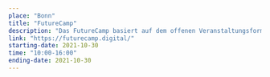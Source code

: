 ```yaml
---
place: "Bonn"
title: "FutureCamp"
description: "Das FutureCamp basiert auf dem offenen Veranstaltungsformat eines Barcamps. Jugendliche können sich aktiv einbringen und das Programm mitgestalten. Wir werden dabei eine Session mit der senseBox anbieten."
link: "https://futurecamp.digital/"
starting-date: 2021-10-30
time: "10:00-16:00"
ending-date: 2021-10-30
---
```

